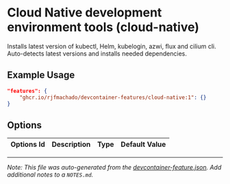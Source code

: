 
# Cloud Native development environment tools (cloud-native)

Installs latest version of kubectl, Helm, kubelogin, azwi, flux and cilium cli. Auto-detects latest versions and installs needed dependencies.

## Example Usage

```json
"features": {
    "ghcr.io/rjfmachado/devcontainer-features/cloud-native:1": {}
}
```

## Options

| Options Id | Description | Type | Default Value |
|-----|-----|-----|-----|




---

_Note: This file was auto-generated from the [devcontainer-feature.json](https://github.com/rjfmachado/devcontainer-features/blob/main/src/cloud-native/devcontainer-feature.json).  Add additional notes to a `NOTES.md`._
